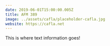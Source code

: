 ```yaml
---
date: 2019-06-01T15:00:00.005Z
title: AFM 389
image: ../assets/cafla/placeholder-cafla.jpg
website: https://cafla.net
---
```


This is where text information goes!
